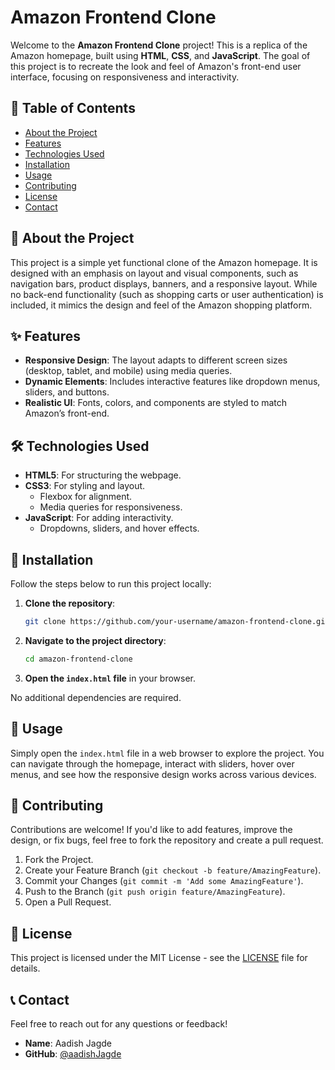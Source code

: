 # Amazon Frontend Clone

Welcome to the **Amazon Frontend Clone** project! This is a replica of the Amazon homepage, built using **HTML**, **CSS**, and **JavaScript**. The goal of this project is to recreate the look and feel of Amazon's front-end user interface, focusing on responsiveness and interactivity.

## 📝 Table of Contents

- [About the Project](#about-the-project)
- [Features](#features)
- [Technologies Used](#technologies-used)
- [Installation](#installation)
- [Usage](#usage)
- [Contributing](#contributing)
- [License](#license)
- [Contact](#contact)

## 📖 About the Project

This project is a simple yet functional clone of the Amazon homepage. It is designed with an emphasis on layout and visual components, such as navigation bars, product displays, banners, and a responsive layout. While no back-end functionality (such as shopping carts or user authentication) is included, it mimics the design and feel of the Amazon shopping platform.

## ✨ Features

- **Responsive Design**: The layout adapts to different screen sizes (desktop, tablet, and mobile) using media queries.
- **Dynamic Elements**: Includes interactive features like dropdown menus, sliders, and buttons.
- **Realistic UI**: Fonts, colors, and components are styled to match Amazon’s front-end.

## 🛠️ Technologies Used

- **HTML5**: For structuring the webpage.
- **CSS3**: For styling and layout.
  - Flexbox for alignment.
  - Media queries for responsiveness.
- **JavaScript**: For adding interactivity.
  - Dropdowns, sliders, and hover effects.

## 🚩 Installation

Follow the steps below to run this project locally:

1. **Clone the repository**:
    ```bash
    git clone https://github.com/your-username/amazon-frontend-clone.git
    ```
2. **Navigate to the project directory**:
    ```bash
    cd amazon-frontend-clone
    ```
3. **Open the `index.html` file** in your browser.

No additional dependencies are required.

## 🚀 Usage

Simply open the `index.html` file in a web browser to explore the project. You can navigate through the homepage, interact with sliders, hover over menus, and see how the responsive design works across various devices.

## 🤝 Contributing

Contributions are welcome! If you'd like to add features, improve the design, or fix bugs, feel free to fork the repository and create a pull request.

1. Fork the Project.
2. Create your Feature Branch (`git checkout -b feature/AmazingFeature`).
3. Commit your Changes (`git commit -m 'Add some AmazingFeature'`).
4. Push to the Branch (`git push origin feature/AmazingFeature`).
5. Open a Pull Request.

## 📜 License

This project is licensed under the MIT License - see the [LICENSE](LICENSE) file for details.

## 📞 Contact

Feel free to reach out for any questions or feedback!

- **Name**: Aadish Jagde
- **GitHub**: [@aadishJagde](https://github.com/aadishJagde)

